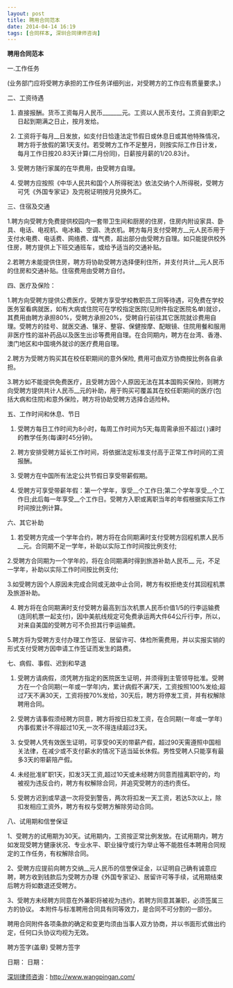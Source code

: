 ```yaml
---
layout: post
title: 聘用合同范本
date: 2014-04-14 16:19
tags: [合同样本, 深圳合同律师咨询]
---
```

<strong>聘用合同范本</strong>

一.工作任务

(业务部门应将受聘方承担的工作任务详细列出，对受聘方的工作应有质量要求。)

二、工资待遇

1. 直接报酬。货币工资每月人民币_______元。工资以人民币支付。工资自到职之日起到期满之日止，按月发给。

2. 工资将于每月__日发放，如支付日恰逢法定节假日或休息日或其他特殊情况，聘方将于放假的第1天支付。若受聘方工作不足整月，则按实际工作日计发，每月工作日按20.83天计算(二月份同)，日薪按月薪的1/20.83计。

3. 受聘方随行家属的在华费用，由受聘方自理。

4. 受聘方应按照《中华人民共和国个人所得税法》依法交纳个人所得税，受聘方可凭《外国专家证》及完税证明按月兑换外汇。

三、住宿及交通

1.聘方向受聘方免费提供校园内一套带卫生间和厨房的住房，住房内附设家具、卧具、电话、电视机、电冰箱、空调、洗衣机。聘方每月支付受聘方__元人民币用于支付水电费、电话费、网络费、煤气费，超出部分由受聘方自理。如只能提供校外住房，聘方提供上下班交通班车，或给予适当的交通补贴。

2.若聘方未能提供住房，聘方将协助受聘方选择便利住所，并支付共计__元人民币的住房和交通补贴。住宿费用由受聘方自付。

四、医疗及保险：

1.聘方向受聘方提供公费医疗。受聘方享受学校教职员工同等待遇，可免费在学校医务室看病就医，如有大病或住院可在学校指定医院(见附件指定医院名单)就诊，其费用由聘方承担80%，受聘方承担20%，受聘自行前往其它医院就诊费用自理。受聘方的挂号、就医交通、镶牙、整容、保健按摩、配眼镜、住院用餐和服用非医疗性的滋补药品以及医生出诊等费用自理。在合同期内，聘方在台湾、香港、澳门地区和中国境外就诊的医疗费用自理。

2.聘方为受聘方购买其在校任职期间的意外保险, 费用可由双方协商按比例各自承担。

3.聘方如不能提供免费医疗，且受聘方因个人原因无法在其本国购买保险，则聘方向受聘方提供共计人民币__元的补助，用于购买可覆盖其在校任职期间的医疗(包括大病和住院)和意外保险，聘方将协助受聘方选择合适险种。

五、工作时间和休息、节日

1. 受聘方每日工作时间为8小时，每周工作时间为5天;每周需承担不超过( )课时的教学任务(每课时45分钟)。

2. 聘方安排受聘方延长工作时间，将依据法定标准支付高于正常工作时间的工资报酬。

3. 受聘方在中国所有法定公共节假日享受带薪假期。

4. 受聘方可享受带薪年假：第一个学年，享受__个工作日;第二个学年享受__个工作日;此后每一年享受__个工作日。受聘方入职或离职当年的年假根据实际工作时间按比例计算。

六、其它补助

1. 若受聘方完成一个学年合约，聘方将在合同期满时支付受聘方回程机票人民币__元。合同期不足一学年，补助以实际工作时间按比例支付;

2.受聘方合同期为一个学年的，将在合同期满时得到旅游补助人民币__ 元，不足一学年，补助以实际工作时间按比例支付;

3.如受聘方因个人原因未完成合同或无故中止合同，聘方有权拒绝支付其回程机票及旅游补助。

4. 聘方将在合同期满时支付受聘方最高到当次机票人民币价值1/5的行李运输费(连同机票一起支付)，因中美航线规定可免费承运两大件64公斤行李，所以，对来自美国的受聘方可不负担其行李运输费。

5.聘方将为受聘方支付办理工作签证、居留许可、体检所需费用，并以实报实销的形式支付受聘方因申请工作签证而发生的路费。

七、病假、事假、迟到和早退

1. 受聘方请病假，须凭聘方指定的医院医生证明，并须得到主管领导批准。受聘方在一个合同期(一年或一学年)内，累计病假不满7天，工资按照100%发给;超过7天不满30天，工资将按70%发给，30天后，聘方将停发工资，并有权解除聘用合同。

2. 受聘方请事假须经聘方同意，聘方将按日扣发工资，在合同期(一年或一学年)内事假累计不得超过10天,一次不得连续超过3天。

3. 女受聘人凭有效医生证明，可享受90天的带薪产假，超过90天需遵照中国相关法律，在减少或不支付薪水的情况下适当延长休假。男性受聘人只能享有最多3天的带薪陪产假。

4. 未经批准旷职1天，扣发3天工资,超过10天或未经聘方同意而擅离职守的，均被视为违反合约，聘方有权解除合同，并追究受聘方的违约责任。

5. 受聘方迟到或早退一次将受到警告，两次将扣发一天工资，若达5次以上，除扣发相应工资外，聘方有权与受聘方解除劳动合同。

八、试用期和信誉保证

1、受聘方的试用期为30天。试用期内，工资按正常比例发放。在试用期内，聘方如发现受聘方健康状况、专业水平、职业操守或行为举止等不能胜任本聘用合同规定的工作任务，有权解除合同。

2、受聘方应提前向聘方交纳__元人民币的信誉保证金，以证明自己确有诚意应聘，聘方收到钱款后为受聘方办理《外国专家证》、居留许可等手续，试用期结束后聘方将如数退还受聘方。

3、受聘方未经聘方同意在外兼职将被视为违约，若聘方同意其兼职，必须签属三方的协议。
本附件与标准聘用合同具有同等效力，是合同不可分割的一部分。

聘用合同附件各项条款的确定和变更均须由当事人双方协商，并以书面形式做出约定，任何口头协议均视为无效。

聘方签字(盖章)      受聘方签字

日期：      日期：

<a href="http://www.wangpingan.com/">深圳律师咨询</a>：<a href="http://www.wangpingan.com/">http://www.wangpingan.com/</a>

